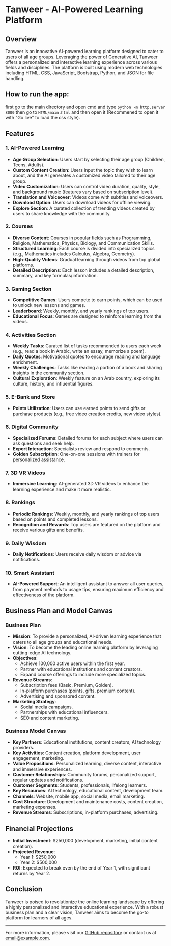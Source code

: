 # Tanweer - AI-Powered Learning Platform

## Overview
Tanweer is an innovative AI-powered learning platform designed to cater to users of all age groups. Leveraging the power of Generative AI, Tanweer offers a personalized and interactive learning experience across various fields and disciplines. The platform is built using modern web technologies including HTML, CSS, JavaScript, Bootstrap, Python, and JSON for file handling.

## How to run the app:
first go to the main directory and open cmd and type `python -m http.server 8000` then
go to `HTML/main.html` and then open it (Recommened to open it with "Go live" to load the css style).


## Features

### 1. AI-Powered Learning
- **Age Group Selection**: Users start by selecting their age group (Children, Teens, Adults).
- **Custom Content Creation**: Users input the topic they wish to learn about, and the AI generates a customized video tailored to their age group.
- **Video Customization**: Users can control video duration, quality, style, and background music (features vary based on subscription level).
- **Translation and Voiceover**: Videos come with subtitles and voiceovers.
- **Download Option**: Users can download videos for offline viewing.
- **Explore Section**: A curated collection of trending videos created by users to share knowledge with the community.

### 2. Courses
- **Diverse Content**: Courses in popular fields such as Programming, Religion, Mathematics, Physics, Biology, and Communication Skills.
- **Structured Learning**: Each course is divided into specialized topics (e.g., Mathematics includes Calculus, Algebra, Geometry).
- **High-Quality Videos**: Gradual learning through videos from top global platforms.
- **Detailed Descriptions**: Each lesson includes a detailed description, summary, and key formulas/information.

### 3. Gaming Section
- **Competitive Games**: Users compete to earn points, which can be used to unlock new lessons and games.
- **Leaderboard**: Weekly, monthly, and yearly rankings of top users.
- **Educational Focus**: Games are designed to reinforce learning from the videos.

### 4. Activities Section
- **Weekly Tasks**: Curated list of tasks recommended to users each week (e.g., read a book in Arabic, write an essay, memorize a poem).
- **Daily Quotes**: Motivational quotes to encourage reading and language enrichment.
- **Weekly Challenges**: Tasks like reading a portion of a book and sharing insights in the community section.
- **Cultural Exploration**: Weekly feature on an Arab country, exploring its culture, history, and influential figures.

### 5. E-Bank and Store
- **Points Utilization**: Users can use earned points to send gifts or purchase products (e.g., free video creation credits, new video styles).

### 6. Digital Community
- **Specialized Forums**: Detailed forums for each subject where users can ask questions and seek help.
- **Expert Interaction**: Specialists review and respond to comments.
- **Golden Subscription**: One-on-one sessions with trainers for personalized assistance.

### 7. 3D VR Videos
- **Immersive Learning**: AI-generated 3D VR videos to enhance the learning experience and make it more realistic.

### 8. Rankings
- **Periodic Rankings**: Weekly, monthly, and yearly rankings of top users based on points and completed lessons.
- **Recognition and Rewards**: Top users are featured on the platform and receive various gifts and benefits.

### 9. Daily Wisdom
- **Daily Notifications**: Users receive daily wisdom or advice via notifications.

### 10. Smart Assistant
- **AI-Powered Support**: An intelligent assistant to answer all user queries, from payment methods to usage tips, ensuring maximum efficiency and effectiveness of the platform.

## Business Plan and Model Canvas

### Business Plan
- **Mission**: To provide a personalized, AI-driven learning experience that caters to all age groups and educational needs.
- **Vision**: To become the leading online learning platform by leveraging cutting-edge AI technology.
- **Objectives**:
  - Achieve 100,000 active users within the first year.
  - Partner with educational institutions and content creators.
  - Expand course offerings to include more specialized topics.
- **Revenue Streams**:
  - Subscription fees (Basic, Premium, Golden).
  - In-platform purchases (points, gifts, premium content).
  - Advertising and sponsored content.
- **Marketing Strategy**:
  - Social media campaigns.
  - Partnerships with educational influencers.
  - SEO and content marketing.

### Business Model Canvas
- **Key Partners**: Educational institutions, content creators, AI technology providers.
- **Key Activities**: Content creation, platform development, user engagement, marketing.
- **Value Propositions**: Personalized learning, diverse content, interactive and immersive experiences.
- **Customer Relationships**: Community forums, personalized support, regular updates and notifications.
- **Customer Segments**: Students, professionals, lifelong learners.
- **Key Resources**: AI technology, educational content, development team.
- **Channels**: Website, mobile app, social media, email marketing.
- **Cost Structure**: Development and maintenance costs, content creation, marketing expenses.
- **Revenue Streams**: Subscriptions, in-platform purchases, advertising.

## Financial Projections
- **Initial Investment**: $250,000 (development, marketing, initial content creation).
- **Projected Revenue**:
  - Year 1: $250,000
  - Year 2: $500,000
- **ROI**: Expected to break even by the end of Year 1, with significant returns by Year 2.

## Conclusion
Tanweer is poised to revolutionize the online learning landscape by offering a highly personalized and interactive educational experience. With a robust business plan and a clear vision, Tanweer aims to become the go-to platform for learners of all ages.

---

For more information, please visit our [GitHub repository](#) or contact us at [email@example.com](#).
